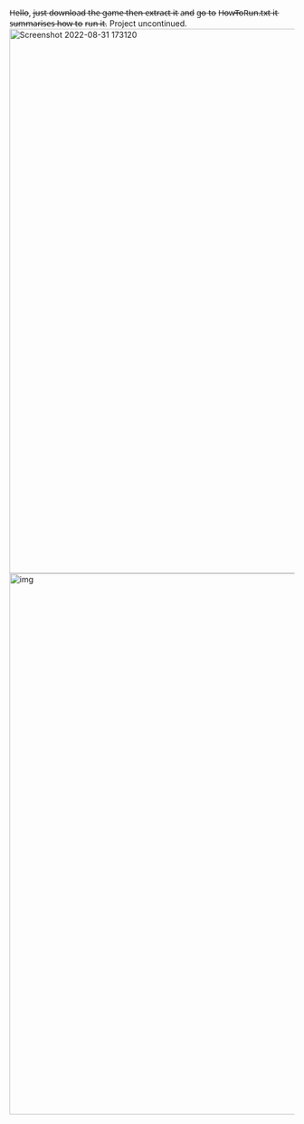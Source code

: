 H̶e̶l̶l̶o̶, j̶u̶s̶t̶ d̶o̶w̶n̶l̶o̶a̶d̶ t̶h̶e̶ g̶a̶m̶e̶ t̶h̶e̶n̶ e̶x̶t̶r̶a̶c̶t̶ i̶t̶ a̶n̶d̶ g̶o̶ t̶o̶ H̶o̶w̶T̶o̶R̶u̶n̶.t̶x̶t̶ i̶t̶ s̶u̶m̶m̶a̶r̶i̶s̶e̶s̶ h̶o̶w̶ t̶o̶ r̶u̶n̶ i̶t̶.
Project uncontinued.
<img width="962" alt="Screenshot 2022-08-31 173120" src="https://user-images.githubusercontent.com/89472658/187704331-42898353-7050-4441-b555-59a2e5162815.png">
<img width="956" alt="img" src="https://user-images.githubusercontent.com/89472658/187704633-38aa5104-b07a-46f8-ab72-1b6ac009b7f2.png">
